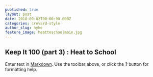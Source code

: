 ```yaml
---
published: true
layout: post
date: 2018-09-02T00:00:00.000Z
categories: crevard-style
author_slug: hyke
feature_image: heattoschoolmain.jpg
---
```

## Keep It 100 (part 3) : Heat to School

Enter text in [Markdown](http://daringfireball.net/projects/markdown/). Use the toolbar above, or click the **?** button for formatting help.
